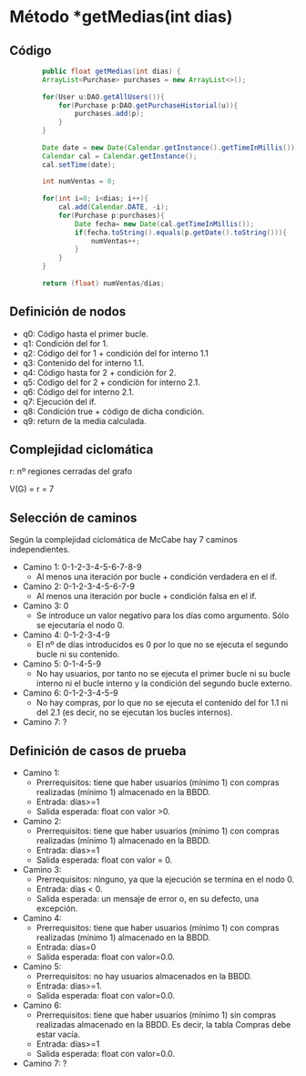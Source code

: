 # Método *getMedias(int dias)
## Código
```java
		public float getMedias(int dias) {
		ArrayList<Purchase> purchases = new ArrayList<>();
		
		for(User u:DAO.getAllUsers()){
			for(Purchase p:DAO.getPurchaseHistorial(u)){
				purchases.add(p);
			}
		}
		
		Date date = new Date(Calendar.getInstance().getTimeInMillis());
	    Calendar cal = Calendar.getInstance();
	    cal.setTime(date);
	    
	    int numVentas = 0;
	    
	    for(int i=0; i<dias; i++){
	    	cal.add(Calendar.DATE, -i);
	    	for(Purchase p:purchases){
	    		Date fecha= new Date(cal.getTimeInMillis());
	    		if(fecha.toString().equals(p.getDate().toString())){
	    			numVentas++;
	    		}
	    	}
	    }
	    	    
	    return (float) numVentas/dias;

```

## Definición de nodos
* q0: Código hasta el primer bucle.
* q1: Condición del for 1.
* q2: Código del for 1 + condición del for interno 1.1
* q3: Contenido del for interno 1.1.
* q4: Código hasta for 2 + condición for 2.
* q5: Código del for 2 + condición for interno 2.1. 
* q6: Código del for interno 2.1.
* q7: Ejecución del if.
* q8: Condición true + código de dicha condición.
* q9: return de la media calculada.

## Complejidad ciclomática
r: nº regiones cerradas del grafo

V(G) = r = 7

## Selección de caminos
Según la complejidad ciclomática de McCabe hay 7 caminos independientes.

* Camino 1: 0-1-2-3-4-5-6-7-8-9
	* Al menos una iteración por bucle + condición verdadera en el if.
* Camino 2: 0-1-2-3-4-5-6-7-9
	* Al menos una iteración por bucle + condición falsa en el if.
* Camino 3: 0
	* Se introduce un valor negativo para los días como argumento. Sólo se ejecutaría el nodo 0.
* Camino 4: 0-1-2-3-4-9
	* El nº de días introducidos es 0 por lo que no se ejecuta el segundo bucle ni su contenido.
* Camino 5: 0-1-4-5-9
	* No hay usuarios, por tanto no se ejecuta el primer bucle ni su bucle interno ni el bucle interno y la condición del segundo bucle externo.
* Camino 6: 0-1-2-3-4-5-9
	* No hay compras, por lo que no se ejecuta el contenido del for 1.1 ni del 2.1 (es decir, no se ejecutan los bucles internos).
* Camino 7:  ?

## Definición de casos de prueba
* Camino 1:
	* Prerrequisitos: tiene que haber usuarios (mínimo 1) con compras realizadas (mínimo 1) almacenado en la BBDD.
	* Entrada: días>=1
	* Salida esperada: float con valor >0.
* Camino 2: 
	* Prerrequisitos: tiene que haber usuarios (mínimo 1) con compras realizadas (mínimo 1) almacenado en la BBDD.
	* Entrada: días>=1
	* Salida esperada: float con valor = 0.
* Camino 3: 
	* Prerrequisitos: ninguno, ya que la ejecución se termina en el nodo 0.
	* Entrada: días < 0.
	* Salida esperada: un mensaje de error o, en su defecto, una excepción.
* Camino 4:
	* Prerrequisitos: tiene que haber usuarios (mínimo 1) con compras realizadas (mínimo 1) almacenado en la BBDD.
	* Entrada: días=0
	* Salida esperada: float con valor=0.0.
* Camino 5: 
	* Prerrequisitos: no hay usuarios almacenados en la BBDD.
	* Entrada: días>=1.
	* Salida esperada: float con valor=0.0.
* Camino 6: 
	* Prerrequisitos: tiene que haber usuarios (mínimo 1) sin compras realizadas almacenado en la BBDD. Es decir, la tabla Compras debe estar vacía.
	* Entrada: días>=1
	* Salida esperada: float con valor=0.0.
* Camino 7: ? 

 






